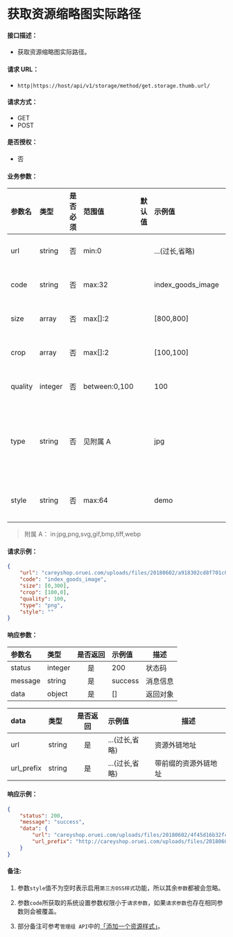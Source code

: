 # 获取资源缩略图实际路径

#### 接口描述：
- 获取资源缩略图实际路径。

#### 请求 URL：
- `http|https://host/api/v1/storage/method/get.storage.thumb.url/`

#### 请求方式：
- GET
- POST

#### 是否授权：
- 否

#### 业务参数：
|参数名|类型|是否必须|范围值|默认值|示例值|描述|
|:----|:---|:---:|:-----|:-----|:-----|-----|
|url |string |否 |min:0 | |...(过长,省略) |资源外链地址 |
|code |string |否 |max:32 | |index_goods_image |资源样式编码 |
|size |array |否 |max[]:2 | |[800,800] |资源缩略尺寸 |
|crop |array |否 |max[]:2 | |[100,100] |资源裁剪尺寸 |
|quality |integer |否 |between:0,100 | |100 |资源图片质量 |
|type |string |否 |见附属 A | |jpg |资源输出格式，空则原样输出 |
|style |string |否 |max:64 | |demo |第三方OSS样式 |

> 附属 A：
in:jpg,png,svg,gif,bmp,tiff,webp

#### 请求示例：
```json
{
    "url": "careyshop.oruei.com/uploads/files/20180602/a918302cd8f701c0e4f45d16b32fc8e2.jpg?type=careyshop",
    "code": "index_goods_image",
    "size": [0,300],
    "crop": [100,0],
    "quality": 100,
    "type": "png",
    "style": ""
}
```

#### 响应参数：
|参数名|类型|是否返回|示例值|描述|
|:-----|:-----|:---:|:-----|-----|
|status |integer |是 |200 |状态码 |
|message |string |是 |success |消息信息 |
|data |object |是 |[] |返回对象 |

|data|类型|是否返回|示例值|描述|
|:-----|:-----|:---:|:-----|-----|
|url |string |是 |...(过长,省略) |资源外链地址 |
|url_prefix |string |是 |...(过长,省略) |带前缀的资源外链地址 |

#### 响应示例：
```json
{
    "status": 200,
    "message": "success",
    "data": {
        "url": "careyshop.oruei.com/uploads/files/20180602/4f45d16b32fc8e2/5bd47d3283a40c5272a22443fe02b9ab3c167495.png",
        "url_prefix": "http://careyshop.oruei.com/uploads/files/20180602/4f45d16b32fc8e2/5bd47d3283a40c5272a22443fe02b9ab3c167495.png"
    }
}
```

#### 备注:
1. 参数`style`值不为空时表示启用`第三方OSS样式`功能，所以其余`参数`都被会忽略。

2. 参数`code`所获取的系统设置参数权限小于`请求参数`，如果`请求参数`也存在相同参数则会被覆盖。

3. 部分备注可参考`管理组 API`中的[「添加一个资源样式」](/api/admin/upload/style/add.storage.style.item.md "「添加一个资源样式」")。
